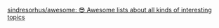 [sindresorhus/awesome: 😎 Awesome lists about all kinds of interesting topics](https://github.com/sindresorhus/awesome)
